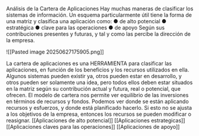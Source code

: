 Análisis de la Cartera de Aplicaciones
Hay muchas maneras de clasificar los sistemas de información. Un esquema particularmente útil
tiene la forma de una matriz y clasifica una aplicación como:
● de alto potencial
● estratégica
● clave para las operaciones
● de apoyo
Según sus contribuciones presentes y futuras, y tal y como las percibe la dirección de la empresa.

![[Pasted image 20250627175905.png]]

La cartera de aplicaciones es una HERRAMIENTA para clasificar las aplicaciones, en función de
los beneficios y los recursos utilizados en ella.
Algunos sistemas pueden existir ya, otros pueden estar en desarrollo, y otros pueden ser
solamente una idea, pero todos ellos deben estar situados en la matriz según su contribución
actual y futura, real o potencial, que ofrecen.
El modelo de cartera nos permite ver equilibrio de las inversiones en términos de recursos y
fondos. Podemos ver donde se están aplicando recursos y esfuerzos, y donde está planificado
hacerlo. Si esto no se ajusta a los objetivos de la empresa, entonces los recursos se pueden
modificar o reasignar.
[[Aplicaciones de alto potencial]]
[[Aplicaciones estrategicas]]
[[Aplicaciones claves para las operaciones]]
[[Aplicaciones de apoyo]]

